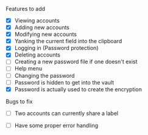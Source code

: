 Features to add
- [x] Viewing accounts
- [x] Adding new accounts
- [x] Modifying new accounts
- [x] Yanking the current field into the clipboard
- [x] Logging in (Password protection)
- [x] Deleting accounts
- [ ] Creating a new password file if one doesn't exist
- [ ] Help menu
- [ ] Changing the password
- [ ] Password is hidden to get into the vault
- [x] Password is actually used to create the encryption

Bugs to fix
- [ ] Two accounts can currently share a label
- [ ] Have some proper error handling


